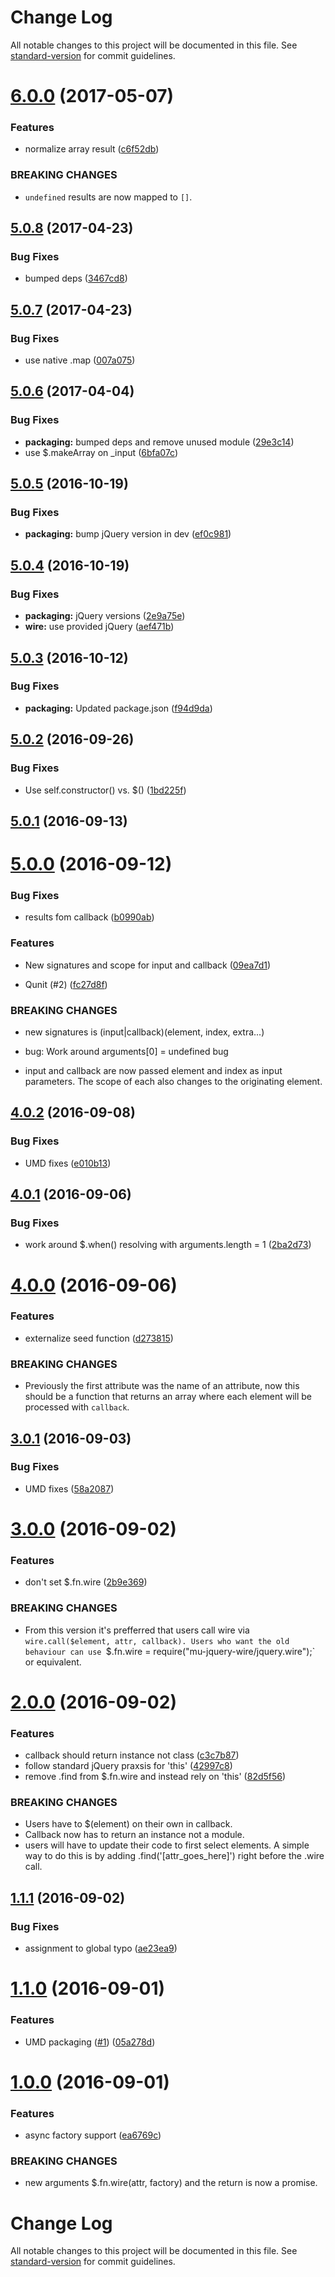 # Change Log

All notable changes to this project will be documented in this file. See [standard-version](https://github.com/conventional-changelog/standard-version) for commit guidelines.

<a name="6.0.0"></a>
# [6.0.0](https://github.com/mu-lib/mu-jquery-wire/compare/v5.0.8...v6.0.0) (2017-05-07)


### Features

* normalize array result ([c6f52db](https://github.com/mu-lib/mu-jquery-wire/commit/c6f52db))


### BREAKING CHANGES

* `undefined` results are now mapped to `[]`.



<a name="5.0.8"></a>
## [5.0.8](https://github.com/mu-lib/mu-jquery-wire/compare/v5.0.7...v5.0.8) (2017-04-23)


### Bug Fixes

* bumped deps ([3467cd8](https://github.com/mu-lib/mu-jquery-wire/commit/3467cd8))



<a name="5.0.7"></a>
## [5.0.7](https://github.com/mu-lib/mu-jquery-wire/compare/v5.0.6...v5.0.7) (2017-04-23)


### Bug Fixes

* use native .map ([007a075](https://github.com/mu-lib/mu-jquery-wire/commit/007a075))



<a name="5.0.6"></a>
## [5.0.6](https://github.com/mu-lib/mu-jquery-wire/compare/v5.0.5...v5.0.6) (2017-04-04)


### Bug Fixes

* **packaging:** bumped deps and remove unused module ([29e3c14](https://github.com/mu-lib/mu-jquery-wire/commit/29e3c14))
* use $.makeArray on _input ([6bfa07c](https://github.com/mu-lib/mu-jquery-wire/commit/6bfa07c))



<a name="5.0.5"></a>
## [5.0.5](https://github.com/mu-lib/mu-jquery-wire/compare/v5.0.4...v5.0.5) (2016-10-19)


### Bug Fixes

* **packaging:** bump jQuery version in dev ([ef0c981](https://github.com/mu-lib/mu-jquery-wire/commit/ef0c981))



<a name="5.0.4"></a>
## [5.0.4](https://github.com/mu-lib/mu-jquery-wire/compare/v5.0.3...v5.0.4) (2016-10-19)


### Bug Fixes

* **packaging:** jQuery versions ([2e9a75e](https://github.com/mu-lib/mu-jquery-wire/commit/2e9a75e))
* **wire:** use provided jQuery ([aef471b](https://github.com/mu-lib/mu-jquery-wire/commit/aef471b))



<a name="5.0.3"></a>
## [5.0.3](https://github.com/mu-lib/mu-jquery-wire/compare/v5.0.2...v5.0.3) (2016-10-12)


### Bug Fixes

* **packaging:** Updated package.json ([f94d9da](https://github.com/mu-lib/mu-jquery-wire/commit/f94d9da))



<a name="5.0.2"></a>
## [5.0.2](https://github.com/mu-lib/mu-jquery-wire/compare/v5.0.1...v5.0.2) (2016-09-26)


### Bug Fixes

* Use self.constructor() vs. $() ([1bd225f](https://github.com/mu-lib/mu-jquery-wire/commit/1bd225f))



<a name="5.0.1"></a>
## [5.0.1](https://github.com/mu-lib/mu-jquery-wire/compare/v5.0.0...v5.0.1) (2016-09-13)



<a name="5.0.0"></a>
# [5.0.0](https://github.com/mu-lib/mu-jquery-wire/compare/v4.0.2...v5.0.0) (2016-09-12)


### Bug Fixes

* results fom callback ([b0990ab](https://github.com/mu-lib/mu-jquery-wire/commit/b0990ab))


### Features

* New signatures and scope for input and callback ([09ea7d1](https://github.com/mu-lib/mu-jquery-wire/commit/09ea7d1))


* Qunit (#2) ([fc27d8f](https://github.com/mu-lib/mu-jquery-wire/commit/fc27d8f))


### BREAKING CHANGES

* new signatures is (input|callback)(element, index,
extra...)

* bug: Work around arguments[0] = undefined bug
* input and callback are now passed element and index as
input parameters. The scope of each also changes to the originating
element.



<a name="4.0.2"></a>
## [4.0.2](https://github.com/mu-lib/mu-jquery-wire/compare/v4.0.1...v4.0.2) (2016-09-08)


### Bug Fixes

* UMD fixes ([e010b13](https://github.com/mu-lib/mu-jquery-wire/commit/e010b13))



<a name="4.0.1"></a>
## [4.0.1](https://github.com/mu-lib/mu-jquery-wire/compare/v4.0.0...v4.0.1) (2016-09-06)


### Bug Fixes

* work around $.when() resolving with arguments.length = 1 ([2ba2d73](https://github.com/mu-lib/mu-jquery-wire/commit/2ba2d73))



<a name="4.0.0"></a>
# [4.0.0](https://github.com/mu-lib/mu-jquery-wire/compare/v3.0.1...v4.0.0) (2016-09-06)


### Features

* externalize seed function ([d273815](https://github.com/mu-lib/mu-jquery-wire/commit/d273815))


### BREAKING CHANGES

* Previously the first attribute was the name of an
attribute, now this should be a function that returns an array where each
element will be processed with `callback`.



<a name="3.0.1"></a>
## [3.0.1](https://github.com/mu-lib/mu-jquery-wire/compare/v3.0.0...v3.0.1) (2016-09-03)


### Bug Fixes

* UMD fixes ([58a2087](https://github.com/mu-lib/mu-jquery-wire/commit/58a2087))



<a name="3.0.0"></a>
# [3.0.0](https://github.com/mu-lib/mu-jquery-wire/compare/v2.0.0...v3.0.0) (2016-09-02)


### Features

* don't set $.fn.wire ([2b9e369](https://github.com/mu-lib/mu-jquery-wire/commit/2b9e369))


### BREAKING CHANGES

* From this version it's prefferred that users call wire
via `wire.call($element, attr, callback). Users who want the old behaviour
can use `$.fn.wire = require("mu-jquery-wire/jquery.wire");` or equivalent.



<a name="2.0.0"></a>
# [2.0.0](https://github.com/mu-lib/mu-jquery-wire/compare/v1.1.1...v2.0.0) (2016-09-02)


### Features

* callback should return instance not class ([c3c7b87](https://github.com/mu-lib/mu-jquery-wire/commit/c3c7b87))
* follow standard jQuery praxsis for 'this' ([42997c8](https://github.com/mu-lib/mu-jquery-wire/commit/42997c8))
* remove .find from $.fn.wire and instead rely on 'this' ([82d5f56](https://github.com/mu-lib/mu-jquery-wire/commit/82d5f56))


### BREAKING CHANGES

* Users have to $(element) on their own in callback.
* Callback now has to return an instance not a module.
* users will have to update their code to first select
elements. A simple way to do this is by adding .find('[attr_goes_here]')
right before the .wire call.



<a name="1.1.1"></a>
## [1.1.1](https://github.com/mu-lib/mu-jquery-wire/compare/v1.1.0...v1.1.1) (2016-09-02)


### Bug Fixes

* assignment to global typo ([ae23ea9](https://github.com/mu-lib/mu-jquery-wire/commit/ae23ea9))



<a name="1.1.0"></a>
# [1.1.0](https://github.com/mu-lib/mu-jquery-wire/compare/v1.0.0...v1.1.0) (2016-09-01)


### Features

* UMD packaging ([#1](https://github.com/mu-lib/mu-jquery-wire/issues/1)) ([05a278d](https://github.com/mu-lib/mu-jquery-wire/commit/05a278d))



<a name="1.0.0"></a>
# [1.0.0](https://github.com/mu-lib/mu-jquery-wire/compare/v0.0.1...v1.0.0) (2016-09-01)


### Features

* async factory support ([ea6769c](https://github.com/mu-lib/mu-jquery-wire/commit/ea6769c))


### BREAKING CHANGES

* new arguments $.fn.wire(attr, factory) and the return is
now a promise.



# Change Log

All notable changes to this project will be documented in this file. See [standard-version](https://github.com/conventional-changelog/standard-version) for commit guidelines.
